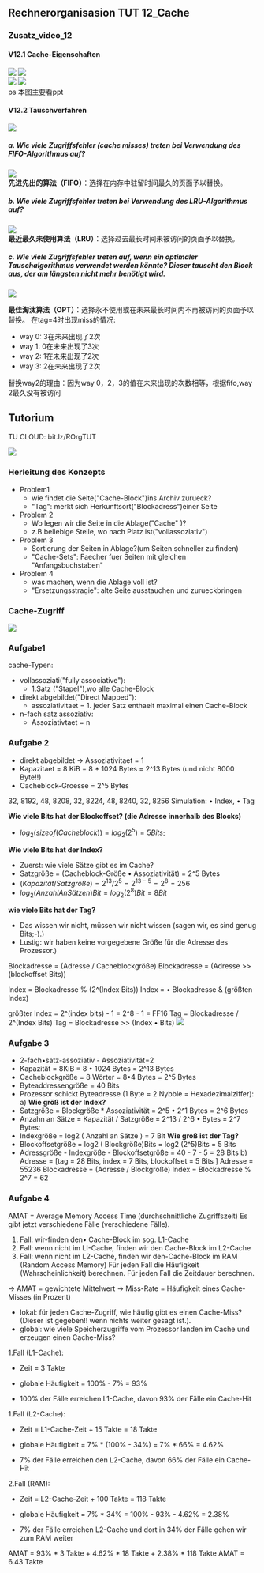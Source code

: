 ## Rechnerorganisasion TUT 12_Cache
### Zusatz_video_12
#### V12.1 Cache-Eigenschaften
![](IMG_B88A7876CFCD-1.jpeg)
![](20230209205748.png)  
![](IMG_46ED4549B8B6-1.jpeg)
![](20230209211444.png)  
ps 本图主要看ppt
#### V12.2 Tauschverfahren
![](20230209211620.png)  
##### a. Wie viele Zugriffsfehler (cache misses) treten bei Verwendung des FIFO-Algorithmus auf?
![](20230209212059.png)  
**先进先出的算法（FIFO）**：选择在内存中驻留时间最久的页面予以替换。
##### b. Wie viele Zugriffsfehler treten bei Verwendung des LRU-Algorithmus auf?
![](20230209212748.png)  
**最近最久未使用算法（LRU）**：选择过去最长时间未被访问的页面予以替换。
##### c. Wie viele Zugriffsfehler treten auf, wenn ein optimaler Tauschalgorithmus verwendet werden könnte? Dieser tauscht den Block aus, der am längsten nicht mehr benötigt wird.
![](20230209213148.png)  

**最佳淘汰算法（OPT）**：选择永不使用或在未来最长时间内不再被访问的页面予以替换。
在tag=4时出现miss的情况:
- way 0: 3在未来出现了2次
- way 1: 0在未来出现了3次
- way 2: 1在未来出现了2次
- way 3: 2在未来出现了2次

替换way2的理由：因为way 0，2，3的值在未来出现的次数相等，根据fifo,way 2最久没有被访问

## Tutorium
TU CLOUD: bit.lz/ROrgTUT

![](20230210102121.png)  
### Herleitung des Konzepts
- Problem1
  - wie findet die Seite("Cache-Block")ins Archiv zurueck?
  - "Tag": merkt sich Herkunftsort("Blockadress")einer Seite
- Problem 2
  - Wo legen wir die Seite in die Ablage("Cache"
  )?
  - z.B beliebige Stelle, wo nach Platz ist("vollassoziativ")
- Problem 3
  - Sortierung der Seiten in Ablage?(um Seiten schneller zu finden)
  - "Cache-Sets": Faecher fuer Seiten mit gleichen "Anfangsbuchstaben"
- Problem 4
  - was machen, wenn die Ablage voll ist?
  - "Ersetzungsstragie": alte Seite ausstauchen und zurueckbringen

### Cache-Zugriff

![](20230210105051.png)  

### Aufgabe1
cache-Typen:
- vollassoziati("fully associative"):
  - 1.Satz ("Stapel"),wo alle Cache-Block
- direkt abgebildet("Direct Mapped"):
  - assoziativitaet = 1. jeder Satz enthaelt maximal einen Cache-Block
- n-fach satz assoziativ:
  - Assoziativtaet = n

### Aufgabe 2
- direkt abgebildet -> Assoziativitaet = 1
- Kapazitaet = 8 KiB = 8 * 1024 Bytes = 2^13 Bytes (und nicht 8000 Byte!!)
- Cacheblock-Groesse = 2^5 Bytes

32, 8192, 48, 8208, 32, 8224, 48, 8240, 32, 8256
Simulation: • Index, • Tag 

**Wie viele Bits hat der Blockoffset? (die Adresse innerhalb des Blocks)**
- $log_{2}(sizeof(Cacheblock)) = log_{2}(2^5) =5 Bits$:


**Wie viele Bits hat der Index?**
- Zuerst: wie viele Sätze gibt es im Cache?
- Satzgröße = (Cacheblock-Größe • Assoziativität) = 2^5 Bytes
- $(Kapazität / Satzgröße) = 2^{13} / 2^{5}=2^{13 - 5}=2^8=256$
- $log_{2} (Anzahl An Sätzen) Bit = log_{2} (2^8) Bit = 8 Bit$


**wie viele Bits hat der Tag?**
- Das wissen wir nicht, müssen wir nicht wissen (sagen wir, es sind genug Bits;-).)
- Lustig: wir haben keine vorgegebene Größe für die Adresse des Prozessor.)

Blockadresse = (Adresse / Cacheblockgröße)
Blockadresse = (Adresse >>(blockoffset Bits))

Index = Blockadresse %  (2^(Index Bits))
Index = • Blockadresse & (größten Index) 

größter Index = 2^(index bits) - 1 = 2^8 - 1 = FF16 
Tag = Blockadresse / 2^(Index Bits) 
Tag = Blockadresse >> (Index • Bits) 
![](20230210160153.png)  

### Aufgabe 3
- 2-fach•satz-assoziativ - Assoziativität=2
- Kapazität = 8KiB = 8 • 1024 Bytes = 2^13 Bytes
- Cacheblockgröße = 8 Wörter = 8•4 Bytes = 2^5 Bytes
- Byteaddressengröße = 40 Bits
- Prozessor schickt Byteadresse (1 Byte = 2 Nybble = Hexadezimalziffer):
a) 
**Wie größ ist der Index?**
- Satzgröße = Blockgröße * Assoziativität = 2^5 • 2^1 Bytes = 2^6 Bytes 
- Anzahn an Sätze = Kapazität / Satzgröße = 2^13 / 2^6 • Bytes = 2^7 Bytes:
- Indexgröße = log2 ( Anzahl an Sätze ) = 7 Bit
**Wie groß ist der Tag?**
- Blockoffsetgröße = log2 ( Blockgröße)Bits = log2 (2^5)Bits = 5 Bits
- Adressgröße - Indexgröße - Blockoffsetgröße = 40 - 7 - 5 = 28  Bits
b) 
Adresse = [tag = 28 Bits, index = 7 Bits, blockoffset = 5 Bits ]
Adresse = 55236
Blockadresse = (Adresse / Blockgröße)
Index = Blockadresse % 2^7 = 62

### Aufgabe 4
AMAT  = Average Memory Access Time (durchschnittliche Zugriffszeit)
Es gibt jetzt verschiedene Fälle (verschiedene Fälle).
1. Fall: wir-finden den• Cache-Block im sog. L1-Cache
2. Fall: wenn nicht im LI-Cache, finden wir den Cache-Block im L2-Cache
3. Fall: wenn nicht im L2-Cache, finden wir den-Cache-Block im RAM (Random Access Memory) 
Für jeden Fall die Häufigkeit (Wahrscheinlichkeit) berechnen.
Für jeden Fall die Zeitdauer berechnen.

-> AMAT = gewichtete Mittelwert
-> Miss-Rate = Häufigkeit eines Cache-Misses (in Prozent)
   - lokal: für jeden Cache-Zugriff, wie häufig gibt es einen Cache-Miss? (Dieser ist gegeben!! wenn nichts weiter gesagt ist.).
   - global: wie viele Speicherzugriffe vom Prozessor landen im Cache und erzeugen einen Cache-Miss?


1.Fall (L1-Cache):

- Zeit = 3 Takte

- globale Häufigkeit = 100% - 7% = 93%

- 100% der Fälle erreichen L1-Cache, davon 93% der Fälle ein Cache-Hit

1.Fall (L2-Cache):

- Zeit = L1-Cache-Zeit + 15 Takte = 18 Takte

- globale Häufigkeit = 7% * (100% - 34%) = 7% * 66% = 4.62%

- 7% der Fälle erreichen den L2-Cache, davon 66% der Fälle ein Cache-Hit

2.Fall (RAM):

- Zeit = L2-Cache-Zeit + 100 Takte = 118 Takte

- globale Häufigkeit = 7% * 34% = 100% - 93% - 4.62% = 2.38%

- 7% der Fälle erreichen L2-Cache und dort in 34% der Fälle gehen wir zum RAM weiter

AMAT = 93% * 3 Takte + 4.62% * 18 Takte + 2.38% * 118 Takte AMAT = 6.43 Takte